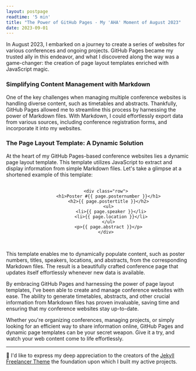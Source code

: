 ```yaml
---
layout: postpage
readtime: '5 min'
title: "The Power of GitHub Pages - My 'AHA' Moment of August 2023"
date: 2023-09-01
---
```


In August 2023, I embarked on a journey to create a series of websites for various conferences and ongoing projects. GitHub Pages became my trusted ally in this endeavor, and what I discovered along the way was a game-changer: 
the creation of page layout templates enriched with JavaScript magic.

### Simplifying Content Management with Markdown

One of the key challenges when managing multiple conference websites is handling diverse content, such as timetables and abstracts. 
Thankfully, GitHub Pages allowed me to streamline this process by harnessing the power of Markdown files. 
With Markdown, I could effortlessly export data from various sources, including conference registration forms, and incorporate it into my websites.

### The Page Layout Template: A Dynamic Solution

At the heart of my GitHub Pages-based conference websites lies a dynamic page layout template. 
This template utilizes JavaScript to extract and display information from simple Markdown files. 
Let's take a glimpse at a shortened example of this template:

<center>
  <pre>
    <code>
      &lt;div class="row"&gt;
        &lt;h1&gt;Poster #{{ page.posternumber }}&lt;/h1&gt;
        &lt;h2&gt;{{ page.postertitle }}&lt;/h2&gt;
        &lt;ul&gt;
          &lt;li&gt;{{ page.speaker }}&lt;/li&gt;
          &lt;li&gt;{{ page.location }}&lt;/li&gt;
        &lt;/ul&gt;
        &lt;p&gt;{{ page.abstract }}&lt;/p&gt;
      &lt;/div&gt;
    </code>
  </pre>
</center>

This template enables me to dynamically populate content, such as poster numbers, titles, speakers, locations, and abstracts, from the corresponding Markdown files. 
The result is a beautifully crafted conference page that updates itself effortlessly whenever new data is available.

By embracing GitHub Pages and harnessing the power of page layout templates, I've been able to create and manage conference websites with ease. 
The ability to generate timetables, abstracts, and other crucial information from Markdown files has proven invaluable, saving time and ensuring that my conference websites stay up-to-date.

Whether you're organizing conferences, managing projects, or simply looking for an efficient way to share information online, GitHub Pages and dynamic page templates can be your secret weapon. 
Give it a try, and watch your web content come to life effortlessly.

_______________________________

💝 I'd like to express my deep appreciation to the creators of the 
<a href="https://github.com/jeromelachaud/freelancer-theme" target="_blank"> Jekyll Freelancer Theme</a>
the foundation upon which I built my active projects.
